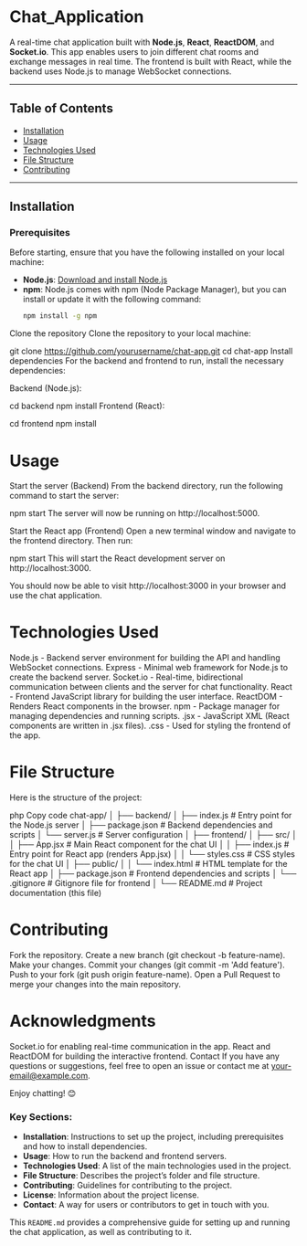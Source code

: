 # Chat_Application


A real-time chat application built with **Node.js**, **React**, **ReactDOM**, and **Socket.io**. This app enables users to join different chat rooms and exchange messages in real time. The frontend is built with React, while the backend uses Node.js to manage WebSocket connections.

---

## Table of Contents

- [Installation](#installation)
- [Usage](#usage)
- [Technologies Used](#technologies-used)
- [File Structure](#file-structure)
- [Contributing](#contributing)

---

## Installation

### Prerequisites

Before starting, ensure that you have the following installed on your local machine:

- **Node.js**: [Download and install Node.js](https://nodejs.org/)
- **npm**: Node.js comes with npm (Node Package Manager), but you can install or update it with the following command:
  ```bash
  npm install -g npm
Clone the repository
Clone the repository to your local machine:

git clone https://github.com/yourusername/chat-app.git
cd chat-app
Install dependencies
For the backend and frontend to run, install the necessary dependencies:

Backend (Node.js):

cd backend
npm install
Frontend (React):

cd frontend
npm install


# Usage
Start the server (Backend)
From the backend directory, run the following command to start the server:


npm start
The server will now be running on http://localhost:5000.

Start the React app (Frontend)
Open a new terminal window and navigate to the frontend directory. Then run:

npm start
This will start the React development server on http://localhost:3000.

You should now be able to visit http://localhost:3000 in your browser and use the chat application.

# Technologies Used 

Node.js - Backend server environment for building the API and handling WebSocket connections.
Express - Minimal web framework for Node.js to create the backend server.
Socket.io - Real-time, bidirectional communication between clients and the server for chat functionality.
React - Frontend JavaScript library for building the user interface.
ReactDOM - Renders React components in the browser.
npm - Package manager for managing dependencies and running scripts.
.jsx - JavaScript XML (React components are written in .jsx files).
.css - Used for styling the frontend of the app.

# File Structure

Here is the structure of the project:

php
Copy code
chat-app/
│
├── backend/
│   ├── index.js           # Entry point for the Node.js server
│   ├── package.json       # Backend dependencies and scripts
│   └── server.js          # Server configuration
│
├── frontend/
│   ├── src/
│   │   ├── App.jsx        # Main React component for the chat UI
│   │   ├── index.js       # Entry point for React app (renders App.jsx)
│   │   └── styles.css     # CSS styles for the chat UI
│   ├── public/
│   │   └── index.html     # HTML template for the React app
│   ├── package.json       # Frontend dependencies and scripts
│   └── .gitignore         # Gitignore file for frontend
│
└── README.md              # Project documentation (this file)



# Contributing


Fork the repository.
Create a new branch (git checkout -b feature-name).
Make your changes.
Commit your changes (git commit -m 'Add feature').
Push to your fork (git push origin feature-name).
Open a Pull Request to merge your changes into the main repository.


# Acknowledgments

Socket.io for enabling real-time communication in the app.
React and ReactDOM for building the interactive frontend.
Contact
If you have any questions or suggestions, feel free to open an issue or contact me at your-email@example.com.

Enjoy chatting! 😊

### Key Sections:

- **Installation**: Instructions to set up the project, including prerequisites and how to install dependencies.
- **Usage**: How to run the backend and frontend servers.
- **Technologies Used**: A list of the main technologies used in the project.
- **File Structure**: Describes the project’s folder and file structure.
- **Contributing**: Guidelines for contributing to the project.
- **License**: Information about the project license.
- **Contact**: A way for users or contributors to get in touch with you.

This `README.md` provides a comprehensive guide for setting up and running the chat application, as well as contributing to it.
